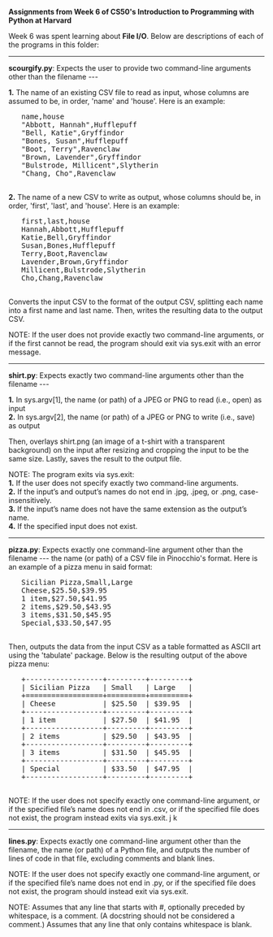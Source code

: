 **Assignments from Week 6 of CS50's Introduction to Programming with Python at Harvard**

Week 6 was spent learning about **File I/O**. Below are descriptions of each of the programs in this folder:  
  
-----------------------------------------------------------------------------------------------------------------------------------------------------------
  
**scourgify.py**: Expects the user to provide two command-line arguments other than the filename ---   
  
**1.** The name of an existing CSV file to read as input, whose columns are assumed to be, in order, 'name' and 'house'. Here is an example:
  <pre>
   name,house  
   "Abbott, Hannah",Hufflepuff  
   "Bell, Katie",Gryffindor  
   "Bones, Susan",Hufflepuff  
   "Boot, Terry",Ravenclaw  
   "Brown, Lavender",Gryffindor  
   "Bulstrode, Millicent",Slytherin  
   "Chang, Cho",Ravenclaw  
  </pre>
**2.** The name of a new CSV to write as output, whose columns should be, in order, 'first', 'last', and 'house'. Here is an example:
  <pre>
   first,last,house  
   Hannah,Abbott,Hufflepuff  
   Katie,Bell,Gryffindor  
   Susan,Bones,Hufflepuff  
   Terry,Boot,Ravenclaw  
   Lavender,Brown,Gryffindor  
   Millicent,Bulstrode,Slytherin  
   Cho,Chang,Ravenclaw  
  </pre>
Converts the input CSV to the format of the output CSV, splitting each name into a first name and last name. Then, writes the resulting data to the output CSV.
  
NOTE: If the user does not provide exactly two command-line arguments, or if the first cannot be read, the program should exit via sys.exit with an error message.
  
-----------------------------------------------------------------------------------------------------------------------------------------------------------
  
**shirt.py**: Expects exactly two command-line arguments other than the filename ---  
  
**1.** In sys.argv[1], the name (or path) of a JPEG or PNG to read (i.e., open) as input  
**2.** In sys.argv[2], the name (or path) of a JPEG or PNG to write (i.e., save) as output  
  
Then, overlays shirt.png (an image of a t-shirt with a transparent background) on the input after resizing and cropping the input to be the same size. Lastly, saves the result to the output file.  
  
NOTE: The program exits via sys.exit:  
**1.** If the user does not specify exactly two command-line arguments.  
**2.** If the input’s and output’s names do not end in .jpg, .jpeg, or .png, case-insensitively.  
**3.** If the input’s name does not have the same extension as the output’s name.  
**4.** If the specified input does not exist.  
  
-----------------------------------------------------------------------------------------------------------------------------------------------------------
  
**pizza.py**: Expects exactly one command-line argument other than the filename --- the name (or path) of a CSV file in Pinocchio's format. Here is an example of a pizza menu in said format:
  <pre>
   Sicilian Pizza,Small,Large  
   Cheese,$25.50,$39.95  
   1 item,$27.50,$41.95  
   2 items,$29.50,$43.95  
   3 items,$31.50,$45.95  
   Special,$33.50,$47.95  
  </pre>
Then, outputs the data from the input CSV as a table formatted as ASCII art using the 'tabulate' package. Below is the resulting output of the above pizza menu:
  <pre>
   +------------------+---------+---------+  
   | Sicilian Pizza   | Small   | Large   |  
   +==================+=========+=========+  
   | Cheese           | $25.50  | $39.95  |  
   +------------------+---------+---------+  
   | 1 item           | $27.50  | $41.95  |  
   +------------------+---------+---------+  
   | 2 items          | $29.50  | $43.95  |  
   +------------------+---------+---------+  
   | 3 items          | $31.50  | $45.95  |  
   +------------------+---------+---------+  
   | Special          | $33.50  | $47.95  |  
   +------------------+---------+---------+  
  </pre>
NOTE: If the user does not specify exactly one command-line argument, or if the specified file’s name does not end in .csv, or if the specified file does not exist, the program instead exits via sys.exit. j          k
  
-----------------------------------------------------------------------------------------------------------------------------------------------------------
  
**lines.py**: Expects exactly one command-line argument other than the filename, the name (or path) of a Python file, and outputs the number of lines of code in that file, excluding comments and blank lines.  
  
NOTE: If the user does not specify exactly one command-line argument, or if the specified file’s name does not end in .py, or if the specified file does not exist, the program should instead exit via sys.exit.
  
NOTE: Assumes that any line that starts with #, optionally preceded by whitespace, is a comment. (A docstring should not be considered a comment.) Assumes that any line that only contains whitespace is blank.
